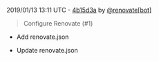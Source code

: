 2019/01/13 13:11 UTC - [4b15d3a](https://github.com/hassio-addons/addon-glances/commit/4b15d3ac4fe3673e75e62344dcc66899fe2daba3) by [@renovate[bot]](https://github.com/apps/renovate)
> Configure Renovate (#1)

* Add renovate.json

* Update renovate.json 

